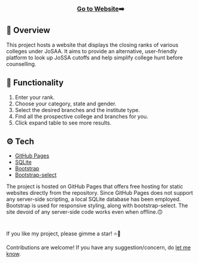 <h3 align='center'><a href='https://sbrjt.github.io/josaa/'>Go to Website</a>➡️</h3>

## 📝 Overview

This project hosts a website that displays the closing ranks of various colleges under JoSAA. It aims to provide an alternative, user-friendly platform to look up JoSSA cutoffs and help simplify college hunt before counselling. 
<!-- One  can apply custom filters and get personalized sorted results based on their rank. -->

## 📲 Functionality
1. Enter your rank.
2. Choose your category, state and gender.
3. Select the desired branches and the institute type.
4. Find all the prospective college and branches for you.
5. Click expand table to see more results.

## ⚙️ Tech
- [GitHub Pages](https://pages.github.com/)
- [SQLite](https://www.sqlite.org/index.html)
- [Bootstrap](https://getbootstrap.com/)
- [Bootstrap-select](https://developer.snapappointments.com/bootstrap-select/)

The project is hosted on GitHub Pages that offers free hosting for static websites directly from the repository. Since GitHub Pages does not support any server-side scripting, a local SQLite database has been employed. Bootstrap is used for responsive styling, along with bootstrap-select. The site devoid of any server-side code works even when offline.🙃

#
If you like my project, please gimme a star! ⭐💫

Contributions are welcome! If you have any suggestion/concern, do [let me know](https://mailhide.io/e/kMGaefEP).

<!-- ## 📜 License

Licensed under the MIT License.

© 2023 Shubhrajit Sadhukhan
-->
